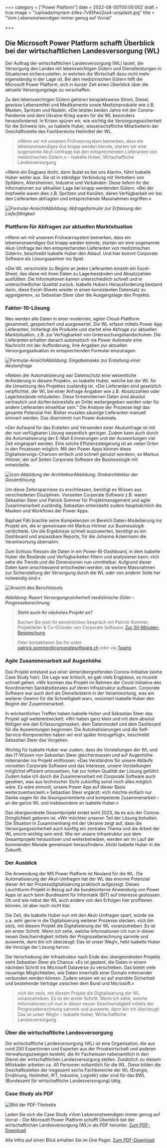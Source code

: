 +++
category = ["Power Platform"]
date = 2022-08-30T00:00:00Z
draft = true
image = "/uploads/myriam-zilles-7v95fws2ss4-unsplash.jpg"
title = "Vom Lebensnotwendigen immer genug auf Vorrat"

+++
## Die Microsoft Power Platform schafft Überblick bei der wirtschaftlichen Landesversorgung (WL)

Der Auftrag der wirtschaftlichen Landesversorgung (WL) lautet, die Versorgung des Landes mit lebenswichtigen Gütern und Dienstleistungen in Situationen sicherzustellen, in welchen die Wirtschaft dazu nicht mehr eigenständig in der Lage ist. Bei den medizinischen Gütern hilft die Microsoft Power Platform, sich in kurzer Zeit einen Überblick über die aktuelle Versorgungslage zu verschaffen.

Zu den lebenswichtigen Gütern gehören beispielsweise Strom, Diesel, gewisse Lebensmittel und Medikamente sowie Medizinprodukte wie z.B. Masken, Spritzen und Nadeln. «Die letzten beiden Jahre mit der Corona-Pandemie und dem Ukraine-Krieg waren für die WL besonders herausfordernd. In Krisen spüren wir, wie wichtig die Versorgungssicherheit für die Schweiz ist», so Isabelle Huber, wissenschaftliche Mitarbeiterin der Geschäftsstelle des Fachbereichs Heilmittel der WL.

> «Wenn wir mit unserem Frühwarnsystem bemerken, dass ein lebensnotwendiges Gut knapp werden könnte, starten wir eine sogenannte Akut-Umfrage bei den entsprechenden Lieferanten von medizinischen Gütern.» – Isabelle Huber, Wirtschaftliche Landesversorgung

«Wenn ein Engpass droht, dann läutet es bei uns Alarm», führt Isabelle Huber weiter aus. Sie ist in ständiger Verbindung mit Vertretern von Spitälern, Altersheimen, Industrie und Verbänden. Diese liefern ihr die Informationen zur aktuellen Lage bei knapp werdenden Gütern. «Bei der Impfwelle waren dies z.B. Spritzen und Kanülen, deren Verfügbarkeit wir bei den Lieferanten abfragten und entsprechende Massnahmen ergriffen.»

![Formular-Ansicht](/uploads/abfrage-erfassung_lieferfahigkeit.png "Abfrageformular zur Erfassung der Lieferfähigkeit ")Abbildung: _Abfrageformular zur Erfassung der Lieferfähigkeit_

### Plattform für Abfragen zur aktuellen Marktsituation

«Wenn wir mit unserem Frühwarnsystem bemerken, dass ein lebensnotwendiges Gut knapp werden könnte, starten wir eine sogenannte Akut-Umfrage bei den entsprechenden Lieferanten von medizinischen Gütern», beschreibt Isabelle Huber den Ablauf. Und hier kommt Corporate Software als Lösungspartner ins Spiel.

«Die WL verschickte zu Beginn an jeden Lieferanten einzeln ein Excel-Sheet, das diese mit ihren Daten zu Lagerbeständen und Absatzzahlen ausfüllten. Die Informationen kamen unterschiedlich schnell und in unterschiedlicher Qualität zurück. Isabelle Hubers Herausforderung bestand darin, diese Excel-Sheets wieder in einen konsistenten Datensatz zu aggregieren», so Sebastian Steer über die Ausgangslage des Projekts.

### Faktor-10-Lösung

Neu werden alle Daten in einer modernen, agilen Cloud-Plattform gesammelt, gespeichert und ausgewertet. Die WL erfasst mittels Power App Lieferanten, hinterlegt die Produkte und startet eine Abfrage zur aktuellen Marktsituation, z.B. zur Verfügbarkeit von Untersuchungshandschuhen. Die Lieferanten erhalten danach automatisch via Power Automate eine Nachricht mit der Aufforderung, ihre Angaben zur aktuellen Versorgungssituation im entsprechenden Formular einzutragen.

![Formular-Ansicht](/uploads/maske_akutumfrage-erstellen.png "Eingabemaske zur Erstellung einer Akutumfrage	")_Abbildung: Eingabemaske zur Erstellung einer Akutumfrage_

«Neben der Automatisierung war Datenschutz eine wesentliche Anforderung in diesem Projekt», so Isabelle Huber, welche bei der WL für die Umsetzung des Projektes zuständig ist. «Die Lieferanten sind gesetzlich verpflichtet, der WL bei einer Anfrage Angaben wie z.B. Absatzzahlen oder Lagerbestände mitzuteilen. Diese firmeninternen Daten sind absolut vertraulich und dürfen keinesfalls an Dritte weitergegeben werden oder für andere Lieferanten einsehbar sein.” Die Analyse der Prozesse legt das gesamte Potenzial frei: Bisher mussten säumige Lieferanten manuell erinnert werden. Das übernimmt nun Power Automate.

«Der Aufwand für das Erstellen und Versenden einer Akutumfrage ist mit der nun verfügbaren Lösung wesentlich geringer. Zudem kann auch durch die Automatisierung der E-Mail-Erinnerungen und der Auswertungen viel Zeit eingespart werden. Eine solche Effizienzsteigerung ist an vielen Orten in den Prozessen möglich. Mit den Power Apps können diese Digitalisierungs-Chancen einfach und schnell genutzt werden», so Markus Hintner, der auf Seiten Corporate Software die Businesslogik mit entwickelte.

![Icon-Abbildung der Architektur](/uploads/grobarchitektur_gesamtlosung.png "Grobarchitektur der Gesamtlösung")Abbildung: _Grobarchitektur der Gesamtlösung_

Um diese Zeitersparnisse zu erschliessen, benötigt es Wissen aus verschiedenen Disziplinen. Vonseiten Corporate Software z.B. waren Sebastian Steer und Patrick Sommer für Projektmanagement und agile Zusammenarbeit zuständig, Sebastian entwickelte zudem hauptsächlich die Masken und Workflows der Power Apps.

Raphael Fäh brachte seine Kompetenzen im Bereich Daten-Modellierung ins Projekt ein, die er gemeinsam mit Markus Hintner zur Businesslogik verdichtete. Um die Ergebnisse schnell auszuwerten, benötigt es ein Dashboard und anpassbare Reports, für die Johanna Ackermann die Verantwortung übernahm.

Zum Schluss fliessen die Daten in ein Power-BI-Dashboard, in dem Isabelle Huber die Bestände und Verfügbarkeiten filtern und analysieren kann: «Ich sehe die Trends und die Dimensionen nun unmittelbar. Aufgrund dieser Daten kann anschliessend entschieden werden, ob weitere Massnahmen zur Sicherstellung der Versorgung durch die WL oder von anderer Seite her notwendig sind.»

![Ansicht des Berichtstools](/uploads/report_versorgungssicherheit.png "Report Versorgungssicherheit medizinische Güter –  Prognoseberechnung")

_Abbildung: Report Versorgungssicherheit medizinische Güter – Prognoseberechnung_

> **Steht auch Ihr nächstes Projekt an?**
>
> Buchen Sie jetzt Ihr persönliches Gespräch mit Patrick Sommer, Projektleiter & Co-Gründer von Corporate Software: [Zur 30-Minuten-Besprechung](https://calendly.com/patricksommer/30min "30-Minuten-Besprechung mit Patrick Sommer")
>
> Oder kontaktieren Sie ihn unter [patrick.sommer@corporatesoftware.ch](mailto:patrick.sommer@corporatesoftware.ch "E-Mail Patrick Sommer") oder via [Teams](https://teams.microsoft.com/l/chat/0/0?users=patrick.sommer@corporatesoftware.ch "Teams Patrick Sommer")

### Agile Zusammenarbeit auf Augenhöhe

Das Projekt entstand aus einer ämterübergreifenden Corona-Initiative (siehe Case Study hier). Die Lage war kritisch, es gab viele Engpässe, es musste schnell gehen. «Wir konnten das Projekt im Rahmen der Covid-Initiative des Koordinierten Sanitätsdienstes auf deren Infrastruktur aufbauen. Corporate Software war auch dort als Dienstleisterin in der Verantwortung, was ein weiterer Gewinn für die Schnelligkeit war», resümiert Isabelle Huber den Beginn der Zusammenarbeit.

In wöchentlichen Treffen haben Isabelle Huber und Sebastian Steer das Projekt agil weiterentwickelt: «Wir haben ganz klein und mit dem absolut Nötigen wie den Erfassungsmasken, dem Datenmodell und dem Dashboard für die Auswertungen begonnen. Die Automatisierungen und die Self-Service-Komponenten haben wir erst später hinzugefügt», beschreibt Sebastian Steer das Vorgehen.

Wichtig für Isabelle Huber war zudem, dass die Vorstellungen der WL und das IT-Wissen von Sebastian Steer gleichermassen und auf Augenhöhe miteinander ins Projekt einflossen: «Das Verständnis für unsere Abläufe vonseiten Corporate Software und das Interesse, unsere Vorstellungen möglichst effizient umzusetzen, hat zur hohen Qualität der Lösung geführt. Zudem habe ich durch die Zusammenarbeit mit Corporate Software auch gesehen, was aus technischer Sicht zukünftig sonst noch alles möglich wäre. Es wäre sinnvoll, unsere Power App auf dieser Basis weiterzuentwickeln.» Sebastian Steer ergänzt: «Ich möchte einfach nur Danke sagen für die lösungsorientierte und kompetente Zusammenarbeit – an die ganze WL und insbesondere an Isabelle Huber.»

Das übergeordnete Gesamtprojekt endet wohl 2023, da es aus der Corona-Dringlichkeit geboren ist. «Wir möchten unseren Teil der Lösung behalten. Die Situation in Zusammenhang mit der Ukraine zeigt auf, dass die Versorgungssicherheit auch künftig ein zentrales Thema und die Arbeit der WL enorm wichtig sein wird. Wie wir unsere Infrastruktur aus dem Gesamtprojekt herauslösen und weiterbetreiben, werden wir im Lauf der kommenden Monate gemeinsam herausfinden», blickt Isabelle Huber in die Zukunft.

### Der Ausblick

Die Anwendung der MS Power Platform ist Neuland für die WL. Die Automatisierung der Akut-Umfragen hat der WL das enorme Potenzial dieser Art der Prozessdigitalisierung praktisch aufgezeigt. Dieses Leuchtturm-Projekt in Bezug auf die bundesinterne Anwendung von Power Apps ist auch beim Bundesamt für Informatik (BIT) auf Interesse gestossen. Ob und wie nebst der WL auch andere von den Erfolgen hier profitieren können, ist aber noch nicht klar.

Die Zeit, die Isabelle Huber nun mit den Akut-Umfragen spart, würde sie u.a. sehr gerne in die Digitalisierung weiterer Prozesse stecken. «Ich bin stolz, mit diesem Projekt die Digitalisierung der WL voranzutreiben. Es ist ein erster Schritt. Wenn ich sehe, welche Informationen ich nun in dieser neuen Geschwindigkeit mittels der Prognoseberechnung sammle und auswerte, dann bin ich überzeugt: Das ist unser Weg!», hebt Isabelle Huber die Vorzüge der Lösung hervor.

Die Verschiebung der Infrastruktur nach Ende des übergeordneten Projekts sieht Sebastian Steer als Chance: «Es ist geplant, die Daten in einem nächsten Schritt ins Microsoft Dataverse zu verschieben. Das bietet viele neuartige Möglichkeiten, wie Daten innerhalb einer Domain miteinander verbunden werden können. Zudem setzen wir so auf erprobte Sicherheit und bestehende Verträge zwischen dem Bund und Microsoft.»

> «Ich bin stolz, mit diesem Projekt die Digitalisierung der WL voranzutreiben. Es ist ein erster Schritt. Wenn ich sehe, welche Informationen ich nun in dieser neuen Geschwindigkeit mittels der Prognoseberechnung sammle und auswerte, dann bin ich überzeugt: Das ist unser Weg!» – Isabelle Huber, Wirtschaftliche Landesversorgung

### Über die wirtschaftliche Landesversorgung

Die wirtschaftliche Landesversorgung (WL) ist eine Organisation, die aus rund 250 Expertinnen und Experten aus der Privatwirtschaft und anderen Verwaltungszweigen besteht, die ihr Fachwissen nebenamtlich in den Dienst der wirtschaftlichen Landesversorgung stellen. Zusätzlich zu diesem Milizkader arbeiten ca. 40 Personen vollamtlich für die WL. Diese bilden die Geschäftsstellen der insgesamt sechs Fachbereiche der WL (Energie, Ernährung, Heilmittel, IKT, Industrie, Logistik) oder sind für das BWL (Bundesamt für wirtschaftliche Landesversorgung) tätig.

### Case Study als PDF

![Bild der PDF-Titelseite](/uploads/bildschirmfoto-2022-08-31-um-11-42-28.png "Success Story WL als Download")

Laden Sie sich die Case Study «Vom Lebensnotwendigen immer genug auf Vorrat – Die Microsoft Power Platform schafft Überblick bei der wirtschaftlichen Landesversorgung (WL)» als PDF herunter. [Zum PDF-Download](https://cosoweb.blob.core.windows.net/files/wl_successstory_coso.pdf "Case Study als PDF")

Alle Infos auf einen Blick erhalten Sie im One Pager. [Zum PDF-Download](https://cosoweb.blob.core.windows.net/files//uploads/wl_onepager_coso.pdf "OnePager der Success Story als PDF herunterladen")